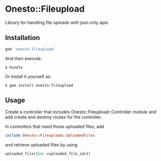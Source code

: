 # Onesto::Fileupload

Library for handling file uploads with json only apis.

## Installation

```ruby
gem 'onesto-fileupload'
```

And then execute:

    $ bundle

Or install it yourself as:

    $ gem install onesto-fileupload

## Usage

Create a controller that includes Onesto::Fileupload::Controller module and add
create and destroy routes for the controller.

In controllers that need those uploaded files, add
```ruby
include Onesto::Fileupload::UploadedFiles
```

and retrieve uploaded files by using
```ruby
uploaded_file({id: <uploaded_file_id>})
```
